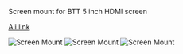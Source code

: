 Screen mount for BTT 5 inch HDMI screen

[Ali link](https://aliexpress.ru/item/1005004669333511.html?spm=a2g2w.orderdetail.0.0.531c4aa6c6IvKq&sku_id=12000036186449338)

![Screen Mount](https://github.com/Rom4ik-glitch/Vz235-mods/blob/743dbd05ff547b023bd277385fe5ba213ce0c698/BTT%20HDMI%205%20mount/Images/image1.jpg)
![Screen Mount](https://github.com/Rom4ik-glitch/Vz235-mods/blob/743dbd05ff547b023bd277385fe5ba213ce0c698/BTT%20HDMI%205%20mount/Images/image2.jpg)
![Screen Mount](https://github.com/Rom4ik-glitch/Vz235-mods/blob/743dbd05ff547b023bd277385fe5ba213ce0c698/BTT%20HDMI%205%20mount/Images/image3.jpg)
